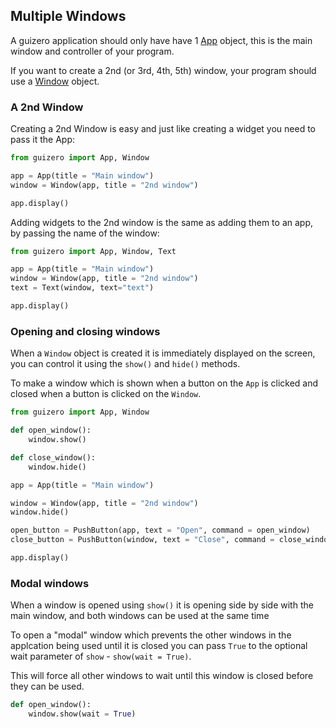 ## Multiple Windows

A guizero application should only have have 1 [App](app.md) object, this is the main window and controller of your program.

If you want to create a 2nd (or 3rd, 4th, 5th) window, your program should use a [Window](window.md) object.

### A 2nd Window

Creating a 2nd Window is easy and just like creating a widget you need to pass it the App:

```python
from guizero import App, Window

app = App(title = "Main window")
window = Window(app, title = "2nd window")

app.display()

```

Adding widgets to the 2nd window is the same as adding them to an app, by passing the name of the window:

```python
from guizero import App, Window, Text

app = App(title = "Main window")
window = Window(app, title = "2nd window")
text = Text(window, text="text")

app.display()

```

### Opening and closing windows

When a `Window` object is created it is immediately displayed on the screen, you can control it using the `show()` and `hide()` methods.

To make a window which is shown when a button on the `App` is clicked and closed when a button is clicked on the `Window`.

```python
from guizero import App, Window

def open_window():
    window.show()

def close_window():
    window.hide()

app = App(title = "Main window")

window = Window(app, title = "2nd window")
window.hide()

open_button = PushButton(app, text = "Open", command = open_window)
close_button = PushButton(window, text = "Close", command = close_window)

app.display()
```

### Modal windows

When a window is opened using `show()` it is opening side by side with the main window, and both windows can be used at the same time

To open a "modal" window which prevents the other windows in the applcation being used until it is closed you can pass `True` to the optional wait parameter of `show` - `show(wait = True)`.

This will force all other windows to wait until this window is closed before they can be used.

```python
def open_window():
    window.show(wait = True)
```
